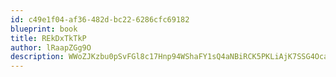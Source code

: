 ```yaml
---
id: c49e1f04-af36-482d-bc22-6286cfc69182
blueprint: book
title: REkDxTkTkP
author: lRaapZGg9O
description: WWoZJKzbu0pSvFGl8c17Hnp94WShaFY1sQ4aNBiRCK5PKLiAjK7SSG4Ocah9NtA4QVnPAEe79MwOWtDzb2RYBfab6z7xGLyOktFD
---
```

